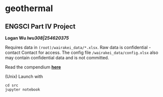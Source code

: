 # geothermal
## ENGSCI Part IV Project

**Logan Wu *lwu308|254620375***

Requires data in `(root)/wairakei_data/*.xlsx`. Raw data is confidential - contact Contact for access.
The config file `/wairakei_data/config.xlsx` also may contain confidential data and is not committed.

Read the compendium [**here**](https://loganbwu.github.io/geothermal/)

(Unix) Launch with
```
cd src
jupyter notebook
```
